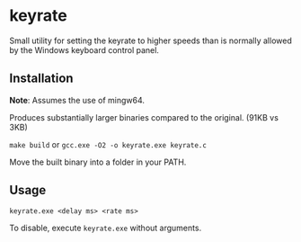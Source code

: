 # keyrate

Small utility for setting the keyrate to higher speeds than is normally allowed
by the Windows keyboard control panel.

## Installation

**Note**: Assumes the use of mingw64.

Produces substantially larger binaries compared to the original. (91KB vs 3KB)

`make build` or `gcc.exe -O2 -o keyrate.exe keyrate.c`

Move the built binary into a folder in your PATH.

## Usage

`keyrate.exe <delay ms> <rate ms>`

To disable, execute `keyrate.exe` without arguments.
